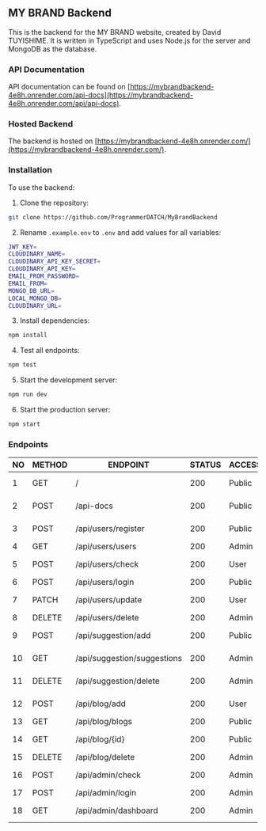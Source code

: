## MY BRAND Backend

This is the backend for the MY BRAND website, created by David TUYISHIME. It is written in TypeScript and uses Node.js for the server and MongoDB as the database.

### API Documentation

API documentation can be found on [https://mybrandbackend-4e8h.onrender.com/api-docs](https://mybrandbackend-4e8h.onrender.com/api/api-docs).

### Hosted Backend

The backend is hosted on [https://mybrandbackend-4e8h.onrender.com/](https://mybrandbackend-4e8h.onrender.com/).


### Installation

To use the backend:

1. Clone the repository:

```bash 
git clone https://github.com/ProgrammerDATCH/MyBrandBackend
```

2. Rename `.example.env` to `.env` and add values for all variables:
```bash
JWT_KEY=
CLOUDINARY_NAME=
CLOUDINARY_API_KEY_SECRET=
CLOUDINARY_API_KEY=
EMAIL_FROM_PASSWORD=
EMAIL_FROM=
MONGO_DB_URL=
LOCAL_MONGO_DB=
CLOUDINARY_URL=
```

3. Install dependencies:
```bash
npm install
```

4. Test all endpoints:
```bash
npm test
```

5. Start the development server:
```bash
npm run dev
```

6. Start the production server:
```bash
npm start
```




### Endpoints

| NO | METHOD | ENDPOINT | STATUS | ACCESS | DESCRIPTION |
|----|--------|----------|--------|--------|-------------|
| 1  | GET   | / | 200    | Public | Welcome To My Brand |
| 2  | POST   | /api-docs | 200    | Public | Swagger API Documentation |
| 3  | POST   | /api/users/register | 200    | Public | Register a new user |
| 4  | GET    | /api/users/users     | 200    | Admin  | Get all users |
| 5  | POST   | /api/users/check     | 200    | User   | Check user status |
| 6  | POST   | /api/users/login     | 200    | Public | User login |
| 7  | PATCH  | /api/users/update    | 200    | User   | Update user information |
| 8  | DELETE | /api/users/delete    | 200    | Admin  | Delete user |
| 9  | POST   | /api/suggestion/add  | 200    | Public | Add a new suggestion |
| 10  | GET    | /api/suggestion/suggestions | 200 | Admin  | Get all suggestions |
| 11  | DELETE | /api/suggestion/delete     | 200 | Admin  | Delete a suggestion |
| 12 | POST   | /api/blog/add               | 200 | User   | Add a new blog |
| 13 | GET    | /api/blog/blogs             | 200 | Public | Get all blogs |
| 14 | GET    | /api/blog/{id}              | 200 | Public | Get a blog by ID |
| 15 | DELETE | /api/blog/delete            | 200 | Admin  | Delete a blog |
| 16 | POST   | /api/admin/check            | 200 | Admin  | Check admin status |
| 17 | POST   | /api/admin/login            | 200 | Admin  | Admin login |
| 18 | GET    | /api/admin/dashboard        | 200 | Admin  | Get dashboard statistics |

